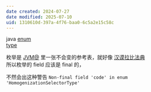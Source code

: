 ```yaml
---
date created: 2024-07-27
date modified: 2025-07-10
uid: 1310610d-397a-4f76-baa0-6c5a2e15c58c
---
```


java [enum](enum.md)  
[type](type.md)

 枚举是 [JVM@](JVM@.md) 里一张不会变的参考表，就好像 [汉谟拉比法典](汉谟拉比法典)  
 所以枚举的 field 应该是 final 的，

 不然会出这种警告 `Non-final field 'code' in enum 'HomogenizationSelectorType'`
